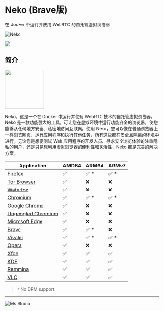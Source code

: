 # Neko (Brave版)

在 docker 中运行并使用 WebRTC 的自托管虚拟浏览器

![Neko](https://file.lifebus.top/imgs/neko_cover.png)

![](https://img.shields.io/badge/%E6%96%B0%E7%96%86%E8%90%8C%E6%A3%AE%E8%BD%AF%E4%BB%B6%E5%BC%80%E5%8F%91%E5%B7%A5%E4%BD%9C%E5%AE%A4-%E6%8F%90%E4%BE%9B%E6%8A%80%E6%9C%AF%E6%94%AF%E6%8C%81-blue)

## 简介

<img height="128px" src="https://neko.m1k1o.net/img/icons/brave.svg" width="128px"/>

Neko，这是一个在 Docker 中运行并使用 WebRTC 技术的自托管虚拟浏览器。Neko
是一款功能强大的工具，可让您在虚拟环境中运行功能齐全的浏览器，使您能够从任何地方安全、私密地访问互联网。使用
Neko，您可以像在普通浏览器上一样浏览网页、运行应用程序和执行其他任务，所有这些都在安全且隔离的环境中进行。无论您是想要测试
Web 应用程序的开发人员、寻求安全浏览体验的注重隐私的用户，还是只是想利用虚拟浏览器的便利性和灵活性，Neko 都是完美的解决方案。

| Application                                                                                        | AMD64 | ARM64 | ARMv7 |
|----------------------------------------------------------------------------------------------------|-------|-------|-------|
| [Firefox](https://neko.m1k1o.net/docs/v3/installation/docker-images#firefox)                       | ✅     | ✅ *   | ✅ *   |
| [Tor Browser](https://neko.m1k1o.net/docs/v3/installation/docker-images#tor-browser)               | ✅     | ❌     | ❌     |
| [Waterfox](https://neko.m1k1o.net/docs/v3/installation/docker-images#waterfox)                     | ✅     | ❌     | ❌     |
| [Chromium](https://neko.m1k1o.net/docs/v3/installation/docker-images#chromium)                     | ✅     | ✅ *   | ✅ *   |
| [Google Chrome](https://neko.m1k1o.net/docs/v3/installation/docker-images#google-chrome)           | ✅     | ❌     | ❌     |
| [Ungoogled Chromium](https://neko.m1k1o.net/docs/v3/installation/docker-images#ungoogled-chromium) | ✅     | ❌     | ❌     |
| [Microsoft Edge](https://neko.m1k1o.net/docs/v3/installation/docker-images#microsoft-edge)         | ✅     | ❌     | ❌     |
| [Brave](https://neko.m1k1o.net/docs/v3/installation/docker-images#brave)                           | ✅     | ✅ *   | ❌     |
| [Vivaldi](https://neko.m1k1o.net/docs/v3/installation/docker-images#vivaldi)                       | ✅     | ✅ *   | ✅ *   |
| [Opera](https://neko.m1k1o.net/docs/v3/installation/docker-images#opera)                           | ✅     | ❌     | ❌     |
| [Xfce](https://neko.m1k1o.net/docs/v3/installation/docker-images#xfce)                             | ✅     | ✅     | ✅     |
| [KDE](https://neko.m1k1o.net/docs/v3/installation/docker-images#kde)                               | ✅     | ✅     | ✅     |
| [Remmina](https://neko.m1k1o.net/docs/v3/installation/docker-images#remmina)                       | ✅     | ✅     | ✅     |
| [VLC](https://neko.m1k1o.net/docs/v3/installation/docker-images#vlc)                               | ✅     | ✅     | ✅     |

> `*` No DRM support.

---

![Ms Studio](https://file.lifebus.top/imgs/ms_blank_001.png)
